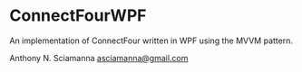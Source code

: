 ConnectFourWPF
===================
An implementation of ConnectFour written in WPF using the MVVM pattern.

Anthony N. Sciamanna
asciamanna@gmail.com
